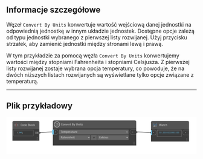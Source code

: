 ## Informacje szczegółowe
Węzeł `Convert By Units` konwertuje wartość wejściową danej jednostki na odpowiednią jednostkę w innym układzie jednostek. Dostępne opcje zależą od typu jednostki wybranego z pierwszej listy rozwijanej. Użyj przycisku strzałek, aby zamienić jednostki między stronami lewą i prawą.

W tym przykładzie za pomocą węzła `Convert By Units` konwertujemy wartości między stopniami Fahrenheita i stopniami Celsjusza. Z pierwszej listy rozwijanej zostaje wybrana opcja temperatury, co powoduje, że na dwóch niższych listach rozwijanych są wyświetlane tylko opcje związane z temperaturą.
___
## Plik przykładowy

![Convert By Units](./UnitsUI.DynamoUnitConvert_img.jpg)
